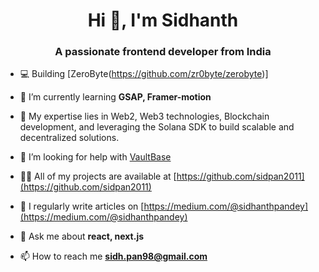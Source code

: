 <h1 align="center">Hi 👋, I'm Sidhanth</h1>
<h3 align="center">A passionate frontend developer from India</h3>

- 💻 Building [ZeroByte(https://github.com/zr0byte/zerobyte)]

- 🌱 I’m currently learning **GSAP, Framer-motion**
  
- 🌟 My expertise lies in Web2, Web3 technologies, Blockchain development, and leveraging the Solana SDK to build scalable and decentralized solutions.

- 🤝 I’m looking for help with [VaultBase](https://sidhanthpandey.notion.site/Chrome-extension-Profile-Card-VaultBase-0a1cecb6a4ce4d8b9453e2e419819df0)

- 👨‍💻 All of my projects are available at [https://github.com/sidpan2011](https://github.com/sidpan2011)

- 📝 I regularly write articles on [https://medium.com/@sidhanthpandey](https://medium.com/@sidhanthpandey)

- 💬 Ask me about **react, next.js**

- 📫 How to reach me **sidh.pan98@gmail.com**
